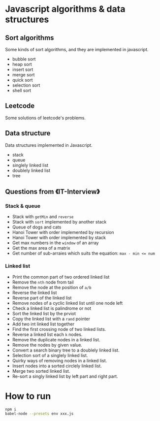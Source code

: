 # Javascript algorithms & data structures

## Sort algorithms

Some kinds of sort algorithms, and they are implemented in javascript.

* bubble sort
* heap sort
* insert sort
* merge sort
* quick sort
* selection sort
* shell sort

## Leetcode

Some solutions of leetcode's problems.

## Data structure

Data structures implemented in Javascript.

* stack
* queue
* singlely linked list
* doublely linked list
* tree

## Questions from 《IT-Interview》

### Stack & queue

* Stack with `getMin` and `reverse`
* Stack with `sort` implemented by another stack
* Queue of dogs and cats
* Hanoi Tower with order implemented by recursion
* Hanoi Tower with order implemented by stack
* Get max numbers in the `window` of an array
* Get the max area of a matrix
* Get number of sub-arraies which suits the equation: `max - min <= num`

### Linked list
* Print the common part of two ordered linked list
* Remove the `nth` node from tail
* Remove the node at the position of `a/b`
* Reverse the linked list
* Reverse part of the linked list
* Remove nodes of a cyclic linked list until one node left
* Check a linked list is palindrome or not
* Sort the linked list by the prviot
* Copy the linked list with a `rand` pointer
* Add two int linked list together
* Find the first crossing node of two linked lists.
* Reverse a linked list each `k` nodes.
* Remove the duplicate nodes in a linked list.
* Remove the nodes by given value.
* Convert a search binary tree to a doublely linked list.
* Selection sort of a singlely linked list.
* Quirky ways of removing nodes in a linked list.
* Insert nodes into a sorted circlely linked list.
* Merge two sorted linked list.
* Re-sort a singly linked list by left part and right part.


# How to run

```bash
npm i
babel-node --presets env xxx.js
```